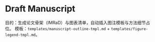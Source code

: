 # Draft Manuscript

目的：生成论文骨架（IMRaD）与图表清单，自动插入图注模板与方法细节占位。
模板：`templates/manuscript-outline-tmpl.md` + `templates/figure-legend-tmpl.md`。
